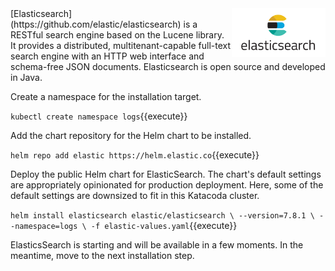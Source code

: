 <img align="right" src="./assets/elasticsearch.png" width="150">
[Elasticsearch](https://github.com/elastic/elasticsearch) is a RESTful search engine based on the Lucene library. It provides a distributed, multitenant-capable full-text search engine with an HTTP web interface and schema-free JSON documents. Elasticsearch is open source and developed in Java.

Create a namespace for the installation target.

`kubectl create namespace logs`{{execute}}

Add the chart repository for the Helm chart to be installed.

`helm repo add elastic https://helm.elastic.co`{{execute}}

Deploy the public Helm chart for ElasticSearch. The chart's default settings are appropriately opinionated for production deployment. Here, some of the default settings are downsized to fit in this Katacoda cluster.

`helm install elasticsearch elastic/elasticsearch \
--version=7.8.1 \
--namespace=logs \
-f elastic-values.yaml`{{execute}}

ElasticsSearch is starting and will be available in a few moments. In the meantime, move to the next installation step.
